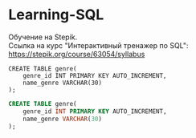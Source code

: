 # Learning-SQL
Обучение на Stepik.<br>
Ссылка на курс "Интерактивный тренажер по SQL": https://stepik.org/course/63054/syllabus

```mysql
CREATE TABLE genre(
    genre_id INT PRIMARY KEY AUTO_INCREMENT, 
    name_genre VARCHAR(30)
);
```

```sql
CREATE TABLE genre(
    genre_id INT PRIMARY KEY AUTO_INCREMENT, 
    name_genre VARCHAR(30)
);
```
